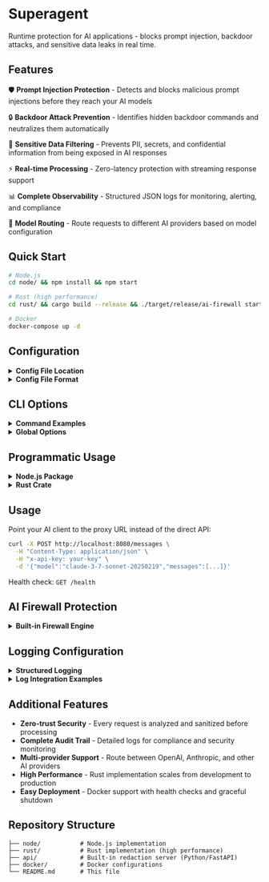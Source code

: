# Superagent

Runtime protection for AI applications - blocks prompt injection, backdoor attacks, and sensitive data leaks in real time.

## Features

🛡️ **Prompt Injection Protection** - Detects and blocks malicious prompt injections before they reach your AI models

🔒 **Backdoor Attack Prevention** - Identifies hidden backdoor commands and neutralizes them automatically  

🚫 **Sensitive Data Filtering** - Prevents PII, secrets, and confidential information from being exposed in AI responses

⚡ **Real-time Processing** - Zero-latency protection with streaming response support

📊 **Complete Observability** - Structured JSON logs for monitoring, alerting, and compliance

🔄 **Model Routing** - Route requests to different AI providers based on model configuration

## Quick Start

```bash
# Node.js
cd node/ && npm install && npm start

# Rust (high performance)
cd rust/ && cargo build --release && ./target/release/ai-firewall start

# Docker
docker-compose up -d
```

## Configuration

<details>
<summary><strong>Config File Location</strong></summary>

By default, both implementations look for `vibekit.yaml` in the current working directory. You can specify a custom config file path using the `--config` parameter:

```bash
# Node.js
npm start -- --config=/etc/vibekit/vibekit.yaml

# Rust
./target/release/ai-firewall start --config=/etc/vibekit/vibekit.yaml
```
</details>

<details>
<summary><strong>Config File Format</strong></summary>

Edit `vibekit.yaml` to add models and API endpoints:

```yaml
models:
  - model_name: "gpt-4o"
    provider: "openai"
    api_base: "https://api.openai.com"
  
  - model_name: "claude-3-7-sonnet-20250219"
    provider: "anthropic"
    api_base: "https://api.anthropic.com/v1"

# Optional: Send telemetry data to external webhook
telemetry_webhook:
  url: "https://your-webhook-endpoint.com/api/telemetry"
  headers:
    x-api-key: "your-api-key"
    x-team-id: "your-team-id"
```
</details>

## CLI Options

<details>
<summary><strong>Command Examples</strong></summary>

Both Node.js and Rust implementations support the following CLI options:

```bash
# Basic usage
ai-firewall start --port 8080

# With custom config
ai-firewall start --port 8080 --config=/path/to/vibekit.yaml

# With redaction API for input screening
ai-firewall start --redaction-api-url=http://localhost:3000/redact

# Background mode (daemon)
ai-firewall start --daemon

# Server management
ai-firewall stop --port 8080
ai-firewall status --port 8080
```
</details>

<details>
<summary><strong>Global Options</strong></summary>

- `-p, --port <PORT>`: Port to run on (default: 8080)
- `-c, --config <PATH>`: Path to vibekit.yaml file (default: vibekit.yaml)
- `--redaction-api-url <URL>`: URL for redaction API to screen user messages
- `-d, --daemon`: Run in background (start command only)
</details>

## Programmatic Usage

<details>
<summary><strong>Node.js Package</strong></summary>

Install the package:
```bash
npm install ai-firewall
```

Create a server programmatically:
```javascript
import ProxyServer from 'ai-firewall';

const port = 8080;
const configPath = './vibekit.yaml'; // optional, defaults to 'vibekit.yaml'
const redactionApiUrl = 'http://localhost:3000/redact'; // optional
const proxy = new ProxyServer(port, configPath, redactionApiUrl);

// Start the server
await proxy.start();

// Graceful shutdown
process.on('SIGINT', () => {
  proxy.stop();
  process.exit(0);
});
```
</details>

<details>
<summary><strong>Rust Crate</strong></summary>

Add to your `Cargo.toml`:
```toml
[dependencies]
ai-firewall = "0.0.1"
```

Create a server programmatically:
```rust
use ai_firewall::ProxyServer;

#[tokio::main]
async fn main() -> Result<(), Box<dyn std::error::Error>> {
    let port = 8080;
    let config_path = Some("./vibekit.yaml".to_string()); // optional
    let redaction_api_url = Some("http://localhost:3000/redact".to_string()); // optional
    
    let server = ProxyServer::new(port, config_path, redaction_api_url).await?;
    
    // Start the server (this blocks)
    server.start().await?;
    
    Ok(())
}
```
</details>

## Usage

Point your AI client to the proxy URL instead of the direct API:

```bash
curl -X POST http://localhost:8080/messages \
  -H "Content-Type: application/json" \
  -H "x-api-key: your-key" \
  -d '{"model":"claude-3-7-sonnet-20250219","messages":[...]}'
```

Health check: `GET /health`

## AI Firewall Protection

<details>
<summary><strong>Built-in Firewall Engine</strong></summary>

Powered by a fine-tuned Gemma 3 270M model for real-time threat detection:

```bash
# Start the firewall engine
cd api/ && ./start.sh

# Start proxy with firewall enabled  
./target/release/ai-firewall start --redaction-api-url=http://localhost:3000/redact
```

**Protection Types:**
- 🛡️ **Prompt Injections** → Replaced with `[INJECTION]`
- 🔒 **Backdoor Commands** → Replaced with `[BACKDOOR]`  
- 🚫 **Sensitive Data (PII)** → Replaced with `[REDACTED]`

**Features:**
- Automatic model download on first run
- Sub-100ms inference time
- Supports all message formats (text, structured content)
- Graceful fallback if firewall is unavailable
</details>

## Logging Configuration

<details>
<summary><strong>Structured Logging</strong></summary>

Superagent outputs structured JSON logs to stdout that can be ingested by any log aggregation system (ELK, Splunk, DataDog, Loki, etc.).

**Environment Variables:**
```bash
LOG_LEVEL=info    # debug|info|warn|error (default: info)
```

**Example log output:**
```json
{
  "timestamp": "2024-08-26T10:30:00.000Z",
  "level": "info",
  "message": "Request processed",
  "service": "ai-firewall-node",
  "version": "0.0.1",
  "event_type": "request_processed",
  "trace_id": "abc123-def456-789",
  "request": {
    "method": "POST",
    "url": "/v1/messages",
    "model": "claude-3-7-sonnet-20250219",
    "headers": {
      "user-agent": "curl/7.68.0",
      "originator": "my-app"
    },
    "body_size_bytes": 1024
  },
  "response": {
    "status": 200,
    "duration_ms": 1250,
    "body_size_bytes": 2048,
    "is_sse": true
  },
  "redaction": {
    "input_redacted": true,
    "output_redacted": true,
    "processing_time_ms": 15
  },
  "proxy": {
    "target_url": "https://api.anthropic.com/v1/messages",
    "model_routing": true
  }
}
```
</details>

<details>
<summary><strong>Log Integration Examples</strong></summary>

**Docker/Kubernetes (stdout):**
```bash
# View logs directly
docker logs container-name | jq '.'
kubectl logs deployment/ai-firewall | jq '.'

# Pipe to analysis tools
docker logs container-name | grep '"level":"error"'
```

**Fluent Bit:**
```conf
[INPUT]
    Name tail
    Path /var/log/containers/ai-firewall*.log
    Parser json

[OUTPUT] 
    Name elasticsearch
    Match *
    Host elasticsearch.example.com
```

**Vector:**
```toml
[sources.ai_firewall]
  type = "docker_logs"
  include_labels = ["ai-firewall"]

[sinks.datadog]
  type = "datadog_logs"
  inputs = ["ai_firewall"]
  default_api_key = "${DATADOG_API_KEY}"
```

**Promtail (Loki):**
```yaml
scrape_configs:
- job_name: ai-firewall
  docker_sd_configs:
    - host: unix:///var/run/docker.sock
  relabel_configs:
    - source_labels: [__meta_docker_container_label_service]
      target_label: service
```
</details>

## Additional Features

- **Zero-trust Security** - Every request is analyzed and sanitized before processing
- **Complete Audit Trail** - Detailed logs for compliance and security monitoring  
- **Multi-provider Support** - Route between OpenAI, Anthropic, and other AI providers
- **High Performance** - Rust implementation scales from development to production
- **Easy Deployment** - Docker support with health checks and graceful shutdown

## Repository Structure

```
├── node/           # Node.js implementation
├── rust/           # Rust implementation (high performance)
├── api/            # Built-in redaction server (Python/FastAPI)
├── docker/         # Docker configurations
└── README.md       # This file
```
